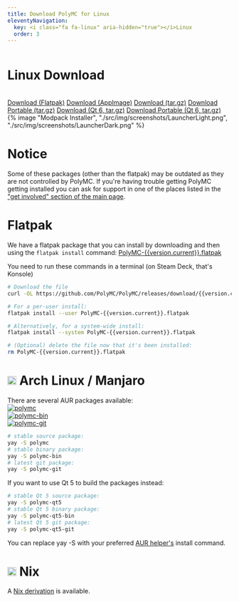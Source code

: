 ```yaml
---
title: Download PolyMC for Linux
eleventyNavigation:
  key: <i class="fa fa-linux" aria-hidden="true"></i>Linux
  order: 3
---
```


<div class="download-content">
  <div class="row">
    <div class="column">
      <div>
        <h1>Linux Download</h1>
        <br>
        <a class="button is-big" href="https://github.com/PolyMC/PolyMC/releases/download/{{version.current}}/PolyMC-{{version.current}}.flatpak">Download (Flatpak)</a>
        <a class="button is-big" href="https://github.com/PolyMC/PolyMC/releases/download/{{version.current}}/PolyMC-Linux-{{version.current}}-x86_64.AppImage">Download (AppImage)</a>
        <a class="button is-big" href="https://github.com/PolyMC/PolyMC/releases/download/{{version.current}}/PolyMC-Linux-{{version.current}}.tar.gz">Download (tar.gz)</a>
        <a class="button is-big" href="https://github.com/PolyMC/PolyMC/releases/download/{{version.current}}/PolyMC-Linux-portable-{{version.current}}.tar.gz">Download Portable (tar.gz)</a>
        <a class="button is-big" href="https://github.com/PolyMC/PolyMC/releases/download/{{version.current}}/PolyMC-Linux-Qt6-{{version.current}}.tar.gz">Download (Qt 6, tar.gz)</a>
        <a class="button is-big" href="https://github.com/PolyMC/PolyMC/releases/download/{{version.current}}/PolyMC-Linux-Qt6-portable-{{version.current}}.tar.gz">Download Portable (Qt 6, tar.gz)</a> 
     </div>
    </div>
    <div class="column">
      {% image "Modpack Installer", "./src/img/screenshots/LauncherLight.png", "./src/img/screenshots/LauncherDark.png" %}
    </div>
  </div>
</div>

<div class="infobox top">

# Notice

Some of these packages (other than the flatpak) may be outdated as they are not controlled by PolyMC. If you're having trouble getting PolyMC getting installed you can ask for support in one of the places listed in the ["get involved" section of the main page](../../#get-involved).

# Flatpak

We have a flatpak package that you can install by downloading and then using the `flatpak install` command: [PolyMC-{{version.current}}.flatpak](https://github.com/PolyMC/PolyMC/releases/download/{{version.current}}/PolyMC-{{version.current}}.flatpak)

You need to run these commands in a terminal (on Steam Deck, that's Konsole)

```bash
# Download the file
curl -OL https://github.com/PolyMC/PolyMC/releases/download/{{version.current}}/PolyMC-{{version.current}}.flatpak

# For a per-user install:
flatpak install --user PolyMC-{{version.current}}.flatpak

# Alternatively, for a system-wide install:
flatpak install --system PolyMC-{{version.current}}.flatpak

# (Optional) delete the file now that it's been installed:
rm PolyMC-{{version.current}}.flatpak
```

# <img src="https://www.vectorlogo.zone/logos/archlinux/archlinux-icon.svg" height="20"/> Arch Linux / Manjaro

There are several AUR packages available:  
[![polymc](https://img.shields.io/badge/aur-polymc-blue)](https://aur.archlinux.org/packages/polymc/)  
[![polymc-bin](https://img.shields.io/badge/aur-polymc--bin-blue)](https://aur.archlinux.org/packages/polymc-bin/)  
[![polymc-git](https://img.shields.io/badge/aur-polymc--git-blue)](https://aur.archlinux.org/packages/polymc-git/)

```bash
# stable source package:
yay -S polymc
# stable binary package:
yay -S polymc-bin
# latest git package:
yay -S polymc-git
```

If you want to use Qt 5 to build the packages instead:

```bash
# stable Qt 5 source package:
yay -S polymc-qt5
# stable Qt 5 binary package:
yay -S polymc-qt5-bin
# latest Qt 5 git package:
yay -S polymc-qt5-git
```

You can replace yay -S with your preferred [AUR helper's](https://wiki.archlinux.org/title/AUR_helpers) install command.
</div>

<div class="infobox top">

# <img src="https://www.vectorlogo.zone/logos/nixos/nixos-icon.svg" height="20" /> Nix

A [Nix derivation](https://github.com/PolyMC/PolyMC/blob/develop/nix/NIX.md) is available.
</div>
